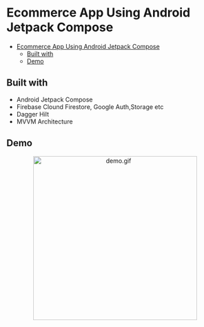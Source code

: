 # Ecommerce App Using Android Jetpack Compose

- [Ecommerce App Using Android Jetpack Compose](#ecommerce-app-using-android-jetpack-compose)
	- [Built with](#built-with)
	- [Demo](#demo)


## Built with

- Android Jetpack Compose
- Firebase Clound Firestore, Google Auth,Storage etc
- Dagger Hilt
- MVVM Architecture

## Demo

<div align="center">
<img src="img/demo.gif" alt="demo.gif" width="380px">
</div>

